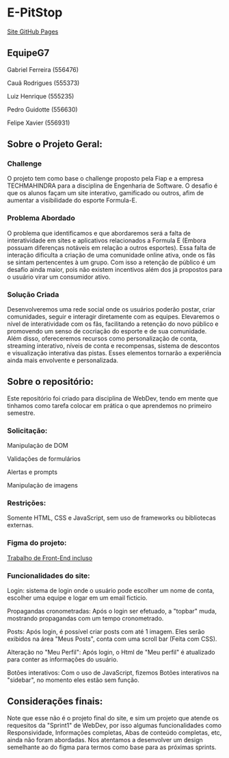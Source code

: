 # E-PitStop 
[Site GitHub Pages](https://peguidotte.github.io/Formula-e/)


## EquipeG7
Gabriel Ferreira (556476)

Cauã Rodrigues (555373)

Luiz Henrique (555235)

Pedro Guidotte (556630)

Felipe Xavier (556931)

## Sobre o Projeto Geral:

### Challenge 
O projeto tem como base o challenge proposto pela Fiap e a empresa TECHMAHINDRA para a disciplina de Engenharia de Software. O desafio é que os alunos façam um site interativo, gamificado ou outros, afim de aumentar a visibilidade do esporte Formula-E. 

### Problema Abordado
O problema que identificamos e que abordaremos será a falta de interatividade em sites e aplicativos relacionados a Formula E (Embora possuam diferenças notáveis em relação a outros esportes). Essa falta de interação dificulta a criação de uma comunidade online ativa, onde os fãs se sintam pertencentes à um grupo. Com isso a retenção de público é um desafio ainda maior, pois não existem incentivos além dos já propostos para o usuário virar um consumidor ativo.

### Solução Criada 
Desenvolveremos uma rede social onde os usuários poderão postar, criar comunidades, seguir e interagir diretamente com as equipes. Elevaremos o nível de interatividade com os fãs, facilitando a retenção do novo público e promovendo um senso de cocriação do esporte e de sua comunidade.
Além disso, ofereceremos recursos como personalização de conta, streaming interativo, níveis de conta e recompensas, sistema de descontos e visualização interativa das pistas. Esses elementos tornarão a experiência ainda mais envolvente e personalizada.

## Sobre o repositório:
Este repositório foi criado para disciplina de WebDev, tendo em mente que tinhamos como tarefa colocar em prática o que aprendemos no primeiro semestre.

### Solicitação:
Manipulação de DOM

Validações de formulários

Alertas e prompts

Manipulação de imagens

### Restrições:
Somente HTML, CSS e JavaScript, sem uso de frameworks ou bibliotecas externas.

### Figma do projeto:
[Trabalho de Front-End incluso](https://www.figma.com/design/sBFUCCJ2EBqqKuJ3B0DFjt/Front-End--Sprint1?t=knNnW2oOEhxuKRqQ-1)

### Funcionalidades do site:
Login: sistema de login onde o usuário pode escolher um nome de conta, escolher uma equipe e logar em um email ficticio.

Propagandas cronometradas: Após o login ser efetuado, a "topbar" muda, mostrando propagandas com um tempo cronometrado.

Posts: Após login, é possível criar posts com até 1 imagem. Eles serão exibidos na área "Meus Posts", conta com uma scroll bar (Feita com CSS).

Alteração no "Meu Perfil": Após login, o Html de "Meu perfil" é atualizado para conter as informações do usuário.

Botões interativos: Com o uso de JavaScript, fizemos Botões interativos na "sidebar", no momento eles estão sem função.

## Considerações finais: 
Note que esse não é o projeto final do site, e sim um projeto que atende os requesitos da "Sprint1" de WebDev, por isso algumas funcionalidades como Responsividade, 
Informações completas, Abas de conteúdo completas, etc, ainda não foram abordadas. Nos atentamos a desenvolver um design semelhante ao do figma para termos como base para as próximas sprints. 
